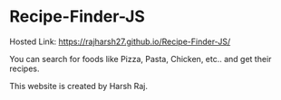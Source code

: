 # Recipe-Finder-JS

Hosted Link:  https://rajharsh27.github.io/Recipe-Finder-JS/

You can search for foods like Pizza, Pasta, Chicken, etc.. and get their recipes.

This website is created by Harsh Raj.

